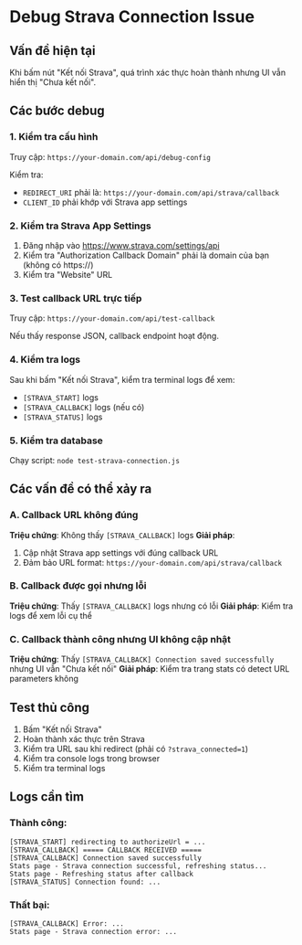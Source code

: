 # Debug Strava Connection Issue

## Vấn đề hiện tại
Khi bấm nút "Kết nối Strava", quá trình xác thực hoàn thành nhưng UI vẫn hiển thị "Chưa kết nối".

## Các bước debug

### 1. Kiểm tra cấu hình
Truy cập: `https://your-domain.com/api/debug-config`

Kiểm tra:
- `REDIRECT_URI` phải là: `https://your-domain.com/api/strava/callback`
- `CLIENT_ID` phải khớp với Strava app settings

### 2. Kiểm tra Strava App Settings
1. Đăng nhập vào https://www.strava.com/settings/api
2. Kiểm tra "Authorization Callback Domain" phải là domain của bạn (không có https://)
3. Kiểm tra "Website" URL

### 3. Test callback URL trực tiếp
Truy cập: `https://your-domain.com/api/test-callback`

Nếu thấy response JSON, callback endpoint hoạt động.

### 4. Kiểm tra logs
Sau khi bấm "Kết nối Strava", kiểm tra terminal logs để xem:
- `[STRAVA_START]` logs
- `[STRAVA_CALLBACK]` logs (nếu có)
- `[STRAVA_STATUS]` logs

### 5. Kiểm tra database
Chạy script: `node test-strava-connection.js`

## Các vấn đề có thể xảy ra

### A. Callback URL không đúng
**Triệu chứng**: Không thấy `[STRAVA_CALLBACK]` logs
**Giải pháp**: 
1. Cập nhật Strava app settings với đúng callback URL
2. Đảm bảo URL format: `https://your-domain.com/api/strava/callback`

### B. Callback được gọi nhưng lỗi
**Triệu chứng**: Thấy `[STRAVA_CALLBACK]` logs nhưng có lỗi
**Giải pháp**: Kiểm tra logs để xem lỗi cụ thể

### C. Callback thành công nhưng UI không cập nhật
**Triệu chứng**: Thấy `[STRAVA_CALLBACK] Connection saved successfully` nhưng UI vẫn "Chưa kết nối"
**Giải pháp**: Kiểm tra trang stats có detect URL parameters không

## Test thủ công

1. Bấm "Kết nối Strava"
2. Hoàn thành xác thực trên Strava
3. Kiểm tra URL sau khi redirect (phải có `?strava_connected=1`)
4. Kiểm tra console logs trong browser
5. Kiểm tra terminal logs

## Logs cần tìm

### Thành công:
```
[STRAVA_START] redirecting to authorizeUrl = ...
[STRAVA_CALLBACK] ===== CALLBACK RECEIVED =====
[STRAVA_CALLBACK] Connection saved successfully
Stats page - Strava connection successful, refreshing status...
Stats page - Refreshing status after callback
[STRAVA_STATUS] Connection found: ...
```

### Thất bại:
```
[STRAVA_CALLBACK] Error: ...
Stats page - Strava connection error: ...
```
